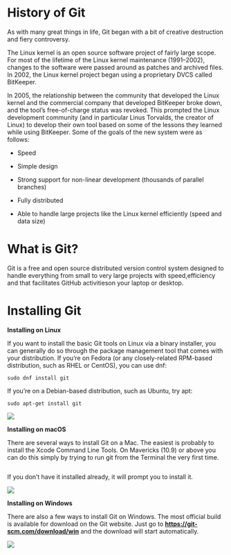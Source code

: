 # History of Git

As with many great things in life, Git began with a bit of creative destruction and fiery controversy.

The Linux kernel is an open source software project of fairly large scope. For most of the lifetime of the Linux kernel maintenance (1991–2002), changes to the software were passed around as patches and archived files. In 2002, the Linux kernel project began using a proprietary DVCS called BitKeeper.

In 2005, the relationship between the community that developed the Linux kernel and the commercial company that developed BitKeeper broke down, and the tool’s free-of-charge status was revoked. This prompted the Linux development community (and in particular Linus Torvalds, the creator of Linux) to develop their own tool based on some of the lessons they learned while using BitKeeper. Some of the goals of the new system were as follows:

- Speed

- Simple design

- Strong support for non-linear development (thousands of parallel branches)

- Fully distributed

- Able to handle large projects like the Linux kernel efficiently (speed and data size)

# What is Git?

Git is a free and open source distributed version control system designed to handle everything from small to very large projects with speed,efficiency and that facilitates GitHub activitieson your laptop or desktop.

# Installing Git

**Installing on Linux**

If you want to install the basic Git tools on Linux via a binary installer, you can generally do so through the package management tool that comes with your distribution. If you’re on Fedora (or any closely-related RPM-based distribution, such as RHEL or CentOS), you can use dnf:
```
sudo dnf install git
```
If you’re on a Debian-based distribution, such as Ubuntu, try apt:
```
sudo apt-get install git
```
<img src="https://www.cdn.geeksforgeeks.org/wp-content/uploads/har_4_1.png">

**Installing on macOS**

There are several ways to install Git on a Mac. The easiest is probably to install the Xcode Command Line Tools. On Mavericks (10.9) or above you can do this simply by trying to run git from the Terminal the very first time.

```git --version
```
If you don’t have it installed already, it will prompt you to install it.

<img src="https://git-scm.com/book/en/v2/images/git-osx-installer.png">

**Installing on Windows**

There are also a few ways to install Git on Windows. The most official build is available for download on the Git website. Just go to                 **https://git-scm.com/download/win** and the download will start automatically.

<img src="https://phoenixnap.com/kb/wp-content/uploads/2019/12/download-git-for-windows.png">



